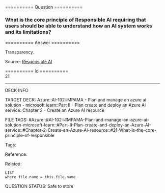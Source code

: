 ========== Question ==========  

### What is the core principle of Responsible AI requiring that users should be able to understand how an AI system works and its limitations?  

========== Answer ==========  

Transparency.

Source: [Responsible AI](https://learn.microsoft.com/en-us/training/modules/prepare-azure-ai-development/6-responsible-ai)

========== Id ==========  
21

---

DECK INFO

TARGET DECK: Azure::AI-102::MPAMA - Plan and manage an azure ai solution - microsoft learn::Part II - Plan create and deploy an Azure AI service::Chapter 2 - Create an Azure AI resource

FILE TAGS: #Azure::#AI-102::#MPAMA-Plan-and-manage-an-azure-ai-solution-microsoft-learn::#Part-II-Plan-create-and-deploy-an-Azure-AI-service::#Chapter-2-Create-an-Azure-AI-resource::#21-What-is-the-core-principle-of-responsible

Tags:

Reference:

Related:

```dataview
LIST
where file.name = this.file.name
```

QUESTION STATUS: Safe to store
